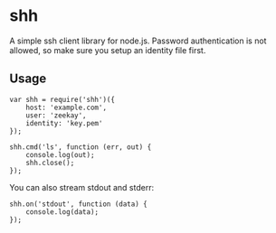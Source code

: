 # shh
A simple ssh client library for node.js. Password authentication is not allowed, so make sure you setup an identity file first.

## Usage
    var shh = require('shh')({
        host: 'example.com',
        user: 'zeekay',
        identity: 'key.pem'
    });

    shh.cmd('ls', function (err, out) {
        console.log(out);
        shh.close();
    });

You can also stream stdout and stderr:

    shh.on('stdout', function (data) {
        console.log(data);
    });
